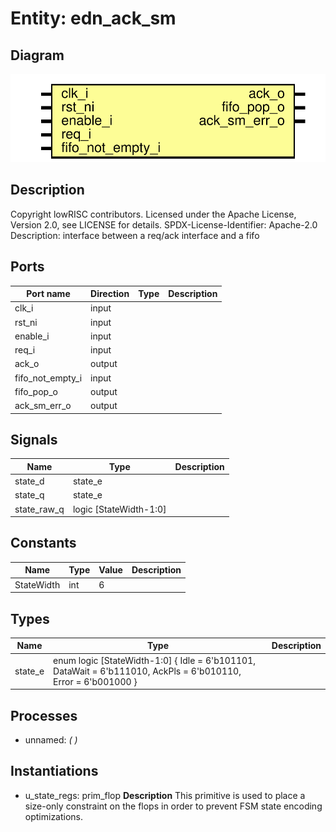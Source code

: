 # Entity: edn_ack_sm
## Diagram
![Diagram](edn_ack_sm.svg "Diagram")
## Description
Copyright lowRISC contributors.
 Licensed under the Apache License, Version 2.0, see LICENSE for details.
 SPDX-License-Identifier: Apache-2.0
 Description: interface between a req/ack interface and a fifo
 
## Ports
| Port name        | Direction | Type | Description |
| ---------------- | --------- | ---- | ----------- |
| clk_i            | input     |      |             |
| rst_ni           | input     |      |             |
| enable_i         | input     |      |             |
| req_i            | input     |      |             |
| ack_o            | output    |      |             |
| fifo_not_empty_i | input     |      |             |
| fifo_pop_o       | output    |      |             |
| ack_sm_err_o     | output    |      |             |
## Signals
| Name        | Type                   | Description |
| ----------- | ---------------------- | ----------- |
| state_d     | state_e                |             |
| state_q     | state_e                |             |
| state_raw_q | logic [StateWidth-1:0] |             |
## Constants
| Name       | Type | Value | Description |
| ---------- | ---- | ----- | ----------- |
| StateWidth | int  | 6     |             |
## Types
| Name    | Type                                                                                                                                              | Description |
| ------- | ------------------------------------------------------------------------------------------------------------------------------------------------- | ----------- |
| state_e | enum logic [StateWidth-1:0] {     Idle      = 6'b101101,      DataWait  = 6'b111010,      AckPls    = 6'b010110,      Error     = 6'b001000     } |             |
## Processes
- unnamed: _(  )_

## Instantiations
- u_state_regs: prim_flop
**Description**
This primitive is used to place a size-only constraint on the
flops in order to prevent FSM state encoding optimizations.

